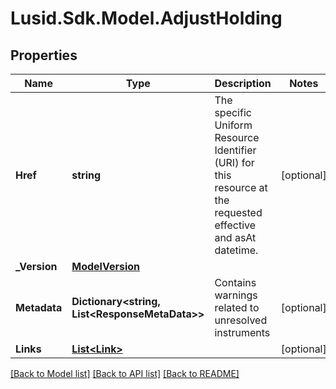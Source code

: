 # Lusid.Sdk.Model.AdjustHolding

## Properties

Name | Type | Description | Notes
------------ | ------------- | ------------- | -------------
**Href** | **string** | The specific Uniform Resource Identifier (URI) for this resource at the requested effective and asAt datetime. | [optional] 
**_Version** | [**ModelVersion**](ModelVersion.md) |  | 
**Metadata** | **Dictionary&lt;string, List&lt;ResponseMetaData&gt;&gt;** | Contains warnings related to unresolved instruments | [optional] 
**Links** | [**List&lt;Link&gt;**](Link.md) |  | [optional] 

[[Back to Model list]](../README.md#documentation-for-models) [[Back to API list]](../README.md#documentation-for-api-endpoints) [[Back to README]](../README.md)

